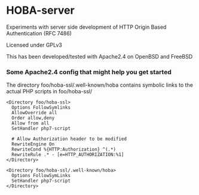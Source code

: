 # HOBA-server
Experiments with server side development of HTTP Origin Based Authentication (RFC 7486)

Licensed under GPLv3

This has been developed/tested with Apache2.4 on OpenBSD and FreeBSD

### Some Apache2.4 config that might help you get started
The directory foo/hoba-ssl/.well-known/hoba contains symbolic links to the actual PHP scripts in foo/hoba-ssl/

```
<Directory foo/hoba-ssl>
  Options FollowSymlinks
  AllowOverride all
  Order allow,deny
  Allow from all
  SetHandler php7-script 

  # Allow Authorization header to be modified
  RewriteEngine On
  RewriteCond %{HTTP:Authorization} ^(.*)
  RewriteRule .* - [e=HTTP_AUTHORIZATION:%1]
</Directory>

<Directory foo/hoba-ssl/.well-known/hoba>
  Options FollowSymLinks
  SetHandler php7-script 
</Directory>
```
